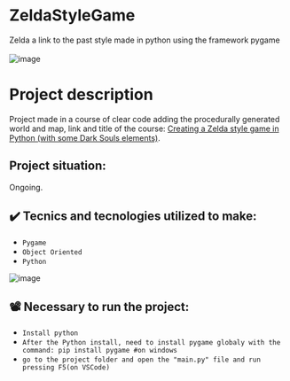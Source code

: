 # ZeldaStyleGame
Zelda a link to the past style made in python using the framework pygame
<br/>
<br/>
![image](https://github.com/Theuraim/ZeldaStyleGame/assets/78986028/446c0e9d-07a2-46e9-8d96-143253939ffd)

# Project description
Project made in a course of clear code adding the procedurally generated world and map, link and title of the course: 
[Creating a Zelda style game in Python (with some Dark Souls elements)](https://cursos.alura.com.br/course/criacao-de-jogos-com-unity](https://www.youtube.com/watch?v=QU1pPzEGrqw&t=109s&ab_channel=ClearCode)).
</br> <h2>Project situation: </h2>Ongoing.

## ✔️ Tecnics and tecnologies utilized to make:
- ``Pygame`` 
- ``Object Oriented``  
- ``Python``

![image](https://github.com/Theuraim/ZeldaStyleGame/assets/78986028/c6a4b670-1afe-489f-9943-b3bd3a19e36b)


## 📽️ Necessary to run the project:

- ``Install python``
- ``After the Python install, need to install pygame globaly with the command: pip install pygame #on windows``
- ``go to the project folder and open the "main.py" file and run pressing F5(on VSCode)`` 
